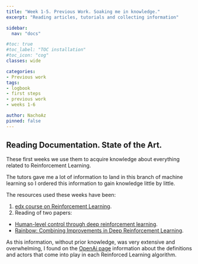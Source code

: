 ```yaml
---
title: "Week 1-5. Previous Work. Soaking me in knowledge."
excerpt: "Reading articles, tutorials and collecting information"

sidebar:
  nav: "docs"

#toc: true
#toc_label: "TOC installation"
#toc_icon: "cog"
classes: wide

categories:
- Previous work
tags:
- logbook
- first steps
- previous work
- weeks 1-6

author: NachoAz
pinned: false
---
```


## Reading Documentation. State of the Art.

These first weeks we use them to acquire knowledge about everything related to Reinforcement Learning.

The tutors gave me a lot of information to land in this branch of machine learning so I ordered this information to gain knowledge little by little.

The resources used these weeks have been:

1. [edx course on Reinforcement Learning](https://www.edx.org/es/course/reinforcement-learning-explained-3).
2. Reading of two papers:
  - [Human-level control through deep reinforcement learning](https://storage.googleapis.com/deepmind-media/dqn/DQNNaturePaper.pdf).
  - [Rainbow: Combining Improvements in Deep Reinforcement Learning](https://arxiv.org/pdf/1710.02298.pdf).


As this information, without prior knowledge, was very extensive and overwhelming, I found on the [OpenAi page](https://spinningup.openai.com/en/latest/spinningup/rl_intro.html) information about the definitions and actors that come into play in each Reinforced Learning algorithm.